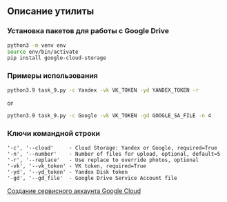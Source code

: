 ## Описание утилиты

### Установка пакетов для работы с Google Drive

```bash
python3 -m venv env
source env/bin/activate
pip install google-cloud-storage
```

### Примеры использования

```bash
python3.9 task_9.py -c Yandex -vk VK_TOKEN -yd YANDEX_TOKEN -r
```
or
```bash
python3.9 task_9.py -c Google -vk VK_TOKEN -gd GOOGLE_SA_FILE -n 4
```

### Ключи командной строки

```commandline
'-c', '--cloud'     - Cloud Storage: Yandex or Google, required=True
'-n', '--number'    - Number of files for upload, optional, default=5
'-r', '--replace'   - Use replace to override photos, optional
'-vk', '--vk_token' - VK token, required=True
'-yd', '--yd_token' - Yandex Disk token
'-gd', '--gd_file'  - Google Drive Service Account file
```

[Создание сервисного аккаунта Google Cloud](http://datalytics.ru/all/rabotaem-s-api-google-drive-s-pomoschyu-python)
